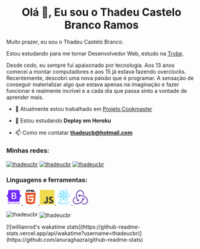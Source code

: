 <h1 align="center">Olá 👋, Eu sou o Thadeu Castelo Branco Ramos</h1>

Muito prazer, eu sou o Thadeu Castelo Branco. 

Estou estudando para me tornar Desenvolvedor Web, estudo na [Trybe](https://www.betrybe.com/). 

Desde cedo, eu sempre fui apaixonado por tecnologia. Aos 13 anos comecei a montar computadores e aos 15 já estava fazendo overclocks. Recentemente, descobri uma nova paixão que é programar. A sensação de conseguir materializar algo que estava apenas na imaginação e fazer funcionar é realmente incrível e a cada dia que passa sinto a vontade de aprender mais.

- 🔭 Atualmente estou trabalhado em [Projeto Cookmaster]()

- 🌱 Estou estudando **Deploy em Heroku**

- 📫 Como me contatar **thadeucb@hotmail.com**

<h3 align="left">Minhas redes:</h3>
<p align="left">
<a href="https://linkedin.com/in/thadeucbr" target="blank"><img align="center" src="https://cdn.jsdelivr.net/npm/simple-icons@3.0.1/icons/linkedin.svg" alt="thadeucbr" height="30" width="40" /></a>
<a href="https://instagram.com/thadeucbr" target="blank"><img align="center" src="https://cdn.jsdelivr.net/npm/simple-icons@3.0.1/icons/instagram.svg" alt="thadeucbr" height="30" width="40" /></a>
<a href="https://www.hackerrank.com/thadeucbr" target="blank"><img align="center" src="https://cdn.jsdelivr.net/npm/simple-icons@3.0.1/icons/hackerrank.svg" alt="thadeucbr" height="30" width="40" /></a>
</p>

<h3 align="left">Linguagens e ferramentas:</h3>
<p align="left"> <a href="https://getbootstrap.com" target="_blank"> <img src="https://raw.githubusercontent.com/devicons/devicon/master/icons/bootstrap/bootstrap-plain-wordmark.svg" alt="bootstrap" width="40" height="40"/> </a> <a href="https://www.w3.org/html/" target="_blank"> <img src="https://raw.githubusercontent.com/devicons/devicon/master/icons/html5/html5-original-wordmark.svg" alt="html5" width="40" height="40"/> </a> <a href="https://developer.mozilla.org/en-US/docs/Web/JavaScript" target="_blank"> <img src="https://raw.githubusercontent.com/devicons/devicon/master/icons/javascript/javascript-original.svg" alt="javascript" width="40" height="40"/> </a> <a href="https://reactjs.org/" target="_blank"> <img src="https://raw.githubusercontent.com/devicons/devicon/master/icons/react/react-original-wordmark.svg" alt="react" width="40" height="40"/> </a> <a href="https://redux.js.org" target="_blank"> <img src="https://raw.githubusercontent.com/devicons/devicon/master/icons/redux/redux-original.svg" alt="redux" width="40" height="40"/> </a> </p>

<p><img align="left" src="https://github-readme-stats.vercel.app/api/top-langs?username=thadeucbr&show_icons=true&theme=dracula&locale=en&layout=compact" alt="thadeucbr" /></p>

<p>&nbsp;<img align="center" src="https://github-readme-stats.vercel.app/api?username=thadeucbr&show_icons=true&theme=dracula&locale=en" alt="thadeucbr" /></p>
[![willianrod's wakatime stats](https://github-readme-stats.vercel.app/api/wakatime?username=thadeucbr)](https://github.com/anuraghazra/github-readme-stats)
